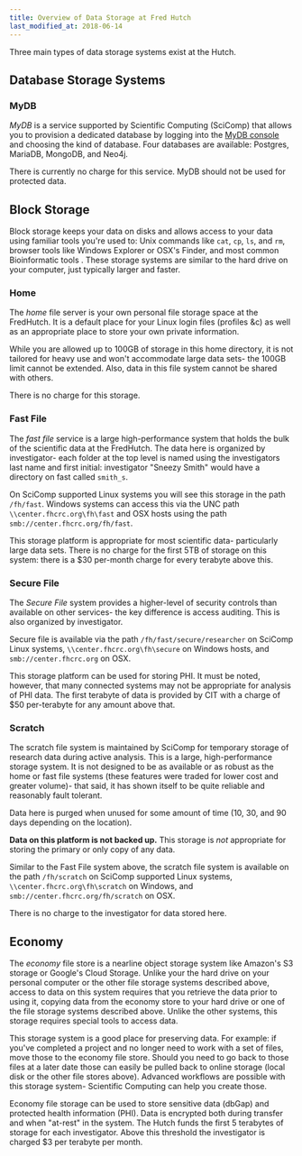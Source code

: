 ```yaml
---
title: Overview of Data Storage at Fred Hutch
last_modified_at: 2018-06-14
---
```


Three main types of data storage systems exist at the Hutch.

## Database Storage Systems

### MyDB

_MyDB_ is a service supported by Scientific Computing (SciComp) that allows you to provision a dedicated database by logging into the [MyDB console](https://mydb.fredhutch.org/login) and choosing the kind of database.  Four databases are available: Postgres, MariaDB, MongoDB, and Neo4j.

There is currently no charge for this service.  MyDB should not be used for protected data.

## Block Storage

Block storage keeps your data on disks and allows access to your data using familiar tools you're used to: Unix commands like `cat`, `cp`, `ls`, and `rm`,  browser tools like Windows Explorer or OSX's Finder, and most common Bioinformatic tools .  These storage systems are similar to the hard drive on your computer, just typically larger and faster.

### Home

The _home_ file server is your own personal file storage space at the FredHutch.  It is a default place for your Linux login files (profiles &c) as well as an appropriate place to store your own private information.

While you are allowed up to 100GB of storage in this home directory, it is not tailored for heavy use and won't accommodate large data sets- the 100GB limit cannot be extended.  Also, data in this file system cannot be shared with others.

There is no charge for this storage.

### Fast File

The _fast file_ service is a large high-performance system that holds the bulk of the scientific data at the FredHutch.  The data here is organized by investigator- each folder at the top level is named using the investigators last name and first initial: investigator "Sneezy Smith" would have a directory on fast called `smith_s`.

On SciComp supported Linux systems you will see this storage in the path `/fh/fast`.  Windows systems can access this via the UNC path `\\center.fhcrc.org\fh\fast` and OSX hosts using the path `smb://center.fhcrc.org/fh/fast`.  

This storage platform is appropriate for most scientific data- particularly large data sets.  There is no charge for the first 5TB of storage on this system: there is a $30 per-month charge for every terabyte above this.

### Secure File

The _Secure File_ system provides a higher-level of security controls than available on other services- the key difference is access auditing.  This is also organized by investigator.

Secure file is available via the path `/fh/fast/secure/researcher` on SciComp Linux systems, `\\center.fhcrc.org\fh\secure` on Windows hosts, and `smb://center.fhcrc.org` on OSX.

This storage platform can be used for storing PHI.  It must be noted, however, that many connected systems may not be appropriate for analysis of PHI data.  The first terabyte of data is provided by CIT with a charge of $50 per-terabyte for any amount above that.

### Scratch

The scratch file system is maintained by SciComp for temporary storage of research data during active analysis.  This is a large, high-performance storage system.  It is not designed to be as available or as robust as the home or fast file systems (these features were traded for lower cost and greater volume)- that said, it has shown itself to be quite reliable and reasonably fault tolerant.

Data here is purged when unused for some amount of time (10, 30, and 90 days depending on the location).

**Data on this platform is not backed up.**  This storage is _not_ appropriate for storing the primary or only copy of any data.

Similar to the Fast File system above, the scratch file system is available on the path `/fh/scratch` on SciComp supported Linux systems, `\\center.fhcrc.org\fh\scratch` on Windows, and `smb://center.fhcrc.org/fh/scratch` on OSX.

There is no charge to the investigator for data stored here.

## Economy

The _economy_ file store is a nearline object storage system like Amazon's S3 storage or Google's Cloud Storage.  Unlike your the hard drive on your personal computer or the other file storage systems described above, access to data on this system requires that you retrieve the data prior to using it, copying data from the economy store to your hard drive or one of the file storage systems described above.  Unlike the other systems, this storage requires special tools to access data.

This storage system is a good place for preserving data.  For example: if you've completed a project and no longer need to work with a set of files, move those to the economy file store.  Should you need to go back to those files at a later date those can easily be pulled back to online storage (local disk or the other file stores above).  Advanced workflows are possible with this storage system- Scientific Computing can help you create those.

Economy file storage can be used to store sensitive data (dbGap) and protected health information (PHI).  Data is encrypted both during transfer and when "at-rest" in the system.  The Hutch funds the first 5 terabytes of storage for each investigator.  Above this threshold the investigator is charged $3 per terabyte per month.
